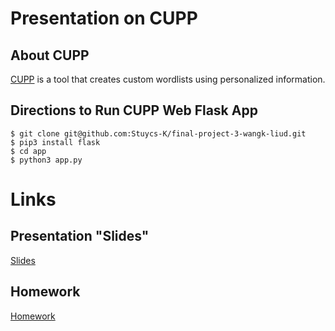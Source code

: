 # Presentation on CUPP

## About CUPP
[CUPP](https://github.com/Mebus/cupp) is a tool that creates custom wordlists using personalized information.

## Directions to Run CUPP Web Flask App
```
$ git clone git@github.com:Stuycs-K/final-project-3-wangk-liud.git
$ pip3 install flask
$ cd app
$ python3 app.py
```

# Links

## Presentation "Slides"
[Slides](https://github.com/Stuycs-K/final-project-3-wangk-liud/blob/main/PRESENTATION.md)

## Homework
[Homework](https://github.com/Stuycs-K/final-project-3-wangk-liud/blob/main/HOMEWORK.md)